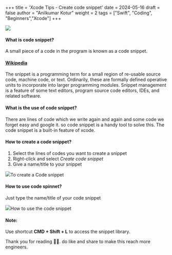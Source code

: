+++
title = 'Xcode Tips - Create code snippet'
date = 2024-05-16
draft = false
author = "Anilkumar Kotur"
weight = 2
tags = ["Swift", "Coding", "Beginners","Xcode"]
+++



![](https://cdn-images-1.medium.com/max/1600/1*0IVWlqzCTLF_5hdVzA1Mew.png)

#### **What is code snippet?**

A small piece of a code in the program is known as a code snippet.

#### [Wikipedia](https://en.wikipedia.org/wiki/Snippet_%28programming%29)

The snippet is a programming term for a small region of re-usable source code, machine code, or text. Ordinarily, these are formally defined operative units to incorporate into larger programming modules. Snippet management is a feature of some text editors, program source code editors, IDEs, and related software.

#### **What is the use of code snippet?**

There are lines of code which we write again and again and some code we forget easy and google it. so code snippet is a handy tool to solve this. The code snippet is a built-in feature of xcode.

#### How to create a code snippet?

1.  Select the lines of codes you want to create a snippet
2.  Right-click and select _Create code snippet_
3.  Give a name/title to your snippet

![](https://cdn-images-1.medium.com/max/1600/1*wBBGbdO0zgmiOfZAE6oUBQ.gif)To create a Code snippet

#### How to use code spinnet?

Just type the name/title of your code snippet

![](https://cdn-images-1.medium.com/max/1600/1*czSnOBjvXP361ktJRuLV7Q.gif)How to use the code snippet

#### Note:

Use shortcut **CMD + Shift + L** to access the snippet library.

Thank you for reading 👏🏻. do like and share to make this reach more engineers.